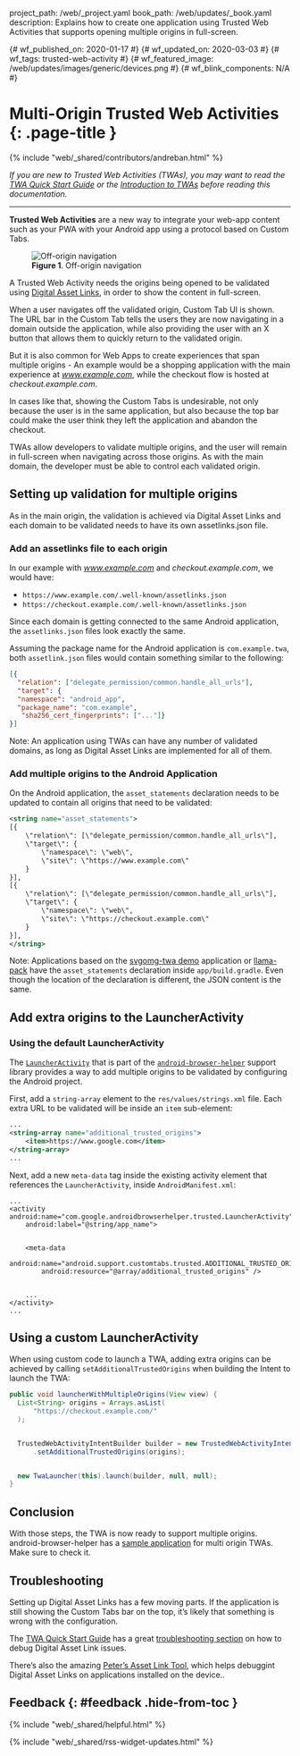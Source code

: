 project_path: /web/_project.yaml
book_path: /web/updates/_book.yaml
description: Explains how to create one application using Trusted Web Activities that supports opening multiple origins in full-screen.

{# wf_published_on: 2020-01-17 #}
{# wf_updated_on: 2020-03-03 #}
{# wf_tags: trusted-web-activity #}
{# wf_featured_image: /web/updates/images/generic/devices.png #}
{# wf_blink_components: N/A #}

# Multi-Origin Trusted Web Activities {: .page-title }

{% include "web/_shared/contributors/andreban.html" %}


*If you are new to Trusted Web Activities (TWAs), you may want to read the
[TWA Quick Start Guide][1] or the [Introduction to TWAs][2] before reading this documentation.*
________________

**Trusted Web Activities** are a new way to integrate your web-app content such as your PWA with
your Android app using a protocol based on Custom Tabs. 

<figure class="attempt-right">
  <img src="/web/updates/images/2020/01/twa-multi-origin/off-origin-navigation.gif"
      alt="Off-origin navigation"/>
  <figcaption>
    <b>Figure 1</b>. Off-origin navigation
  </figcaption>
</figure>

A Trusted Web Activity needs the origins being opened to be validated using
[Digital Asset Links][3], in order to show the content in full-screen. 

When a user navigates off the validated origin,  Custom Tab UI is shown. The URL bar in the Custom
Tab tells the users they are now navigating in a domain outside the application, while also
providing the user with an X button that allows them to quickly return to the validated origin.

But it is also common for Web Apps to create experiences that span multiple origins - An example
would be a shopping application with the main experience at *www.example.com*, while the checkout
flow is hosted at *checkout.example.com*.


In cases like that, showing the Custom Tabs is undesirable, not only because the user is in the
same application, but also because the top bar could make the user think they left the application
and abandon the checkout.


TWAs allow developers to validate multiple origins, and the user will remain in full-screen when
navigating across those origins. As with the main domain, the developer must be able to control
each validated origin.

## Setting up validation for multiple origins
As in the main origin, the validation is achieved via Digital Asset Links and each domain to be
validated needs to have its own assetlinks.json file. 

### Add an assetlinks file to each origin
In our example with *www.example.com* and *checkout.example.com*, we would have:

* `https://www.example.com/.well-known/assetlinks.json`
* `https://checkout.example.com/.well-known/assetlinks.json`


Since each domain is getting connected to the same Android application, the `assetlinks.json` files
look exactly the same. 

Assuming the package name for the Android application is `com.example.twa`, both `assetlink.json`
files would contain something similar to the following:

```json
[{
  "relation": ["delegate_permission/common.handle_all_urls"],
  "target": {
  "namespace": "android_app",
  "package_name": "com.example",
   "sha256_cert_fingerprints": ["..."]}
}]
```

Note: An application using TWAs can have any number of validated domains, as long as Digital Asset
Links are implemented for all of them.

### Add multiple origins to the Android Application
On the Android application, the `asset_statements` declaration needs to be updated to contain all
origins that need to be validated:

```xml
<string name="asset_statements">
[{
    \"relation\": [\"delegate_permission/common.handle_all_urls\"],
    \"target\": {
        \"namespace\": \"web\",
        \"site\": \"https://www.example.com\"
    }
}],
[{
    \"relation\": [\"delegate_permission/common.handle_all_urls\"],
    \"target\": {
        \"namespace\": \"web\",
        \"site\": \"https://checkout.example.com\"
    }
}],
</string>
```

Note: Applications based on the [svgomg-twa demo][6] application or [llama-pack][7] have the
`asset_statements` declaration inside `app/build.gradle`. Even though the location of the
declaration is different, the JSON content is the same.

## Add extra origins to the LauncherActivity

### Using the default LauncherActivity
The [`LauncherActivity`][5] that is part of the [`android-browser-helper`][4] support library
provides a way to add multiple origins to be validated by configuring the Android project.

First, add a `string-array` element to the `res/values/strings.xml` file. Each extra URL to be
validated will be inside an `item` sub-element:

```xml
...
<string-array name="additional_trusted_origins">
    <item>https://www.google.com</item>
</string-array>
...
```
	
Next, add a new `meta-data` tag inside the existing activity element that references the
`LauncherActivity`, inside `AndroidManifest.xml`:

```
...
<activity android:name="com.google.androidbrowserhelper.trusted.LauncherActivity"
    android:label="@string/app_name">


    <meta-data
        android:name="android.support.customtabs.trusted.ADDITIONAL_TRUSTED_ORIGINS"
        android:resource="@array/additional_trusted_origins" />


    ...
</activity>
...
```

## Using a custom LauncherActivity
When using custom code to launch a TWA, adding extra origins can be achieved by calling
`setAdditionalTrustedOrigins` when building the Intent to launch the TWA:

```java
public void launcherWithMultipleOrigins(View view) {
  List<String> origins = Arrays.asList(
      "https://checkout.example.com/"
  );


  TrustedWebActivityIntentBuilder builder = new TrustedWebActivityIntentBuilder(LAUNCH_URI)
      .setAdditionalTrustedOrigins(origins);


  new TwaLauncher(this).launch(builder, null, null);
}
```

## Conclusion
With those steps, the TWA is now ready to support multiple origins. android-browser-helper has a
[sample application][9] for multi origin TWAs. Make sure to check it. 

## Troubleshooting
Setting up Digital Asset Links has a few moving parts. If the application is still showing the
Custom Tabs bar on the top, it’s likely that something is wrong with the configuration.

The [TWA Quick Start Guide][1] has a great [troubleshooting section][10] on how to debug Digital
Asset Link issues.

There’s also the amazing [Peter’s Asset Link Tool][11], which helps debuggint Digital Asset Links
on applications installed on the device..

## Feedback {: #feedback .hide-from-toc }

{% include "web/_shared/helpful.html" %}

{% include "web/_shared/rss-widget-updates.html" %}

[1]: https://developers.google.com/web/updates/2019/08/twas-quickstart
[2]: https://developers.google.com/web/updates/2019/02/using-twa
[3]: https://developers.google.com/digital-asset-links
[4]: https://github.com/GoogleChrome/android-browser-helper/
[5]: https://github.com/GoogleChrome/android-browser-helper/blob/master/androidbrowserhelper/src/main/java/com/google/androidbrowserhelper/trusted/LauncherActivity.java
[6]: https://github.com/GoogleChromeLabs/svgomg-twa
[7]: https://github.com/GoogleChromeLabs/llama-pack
[8]: https://github.com/GoogleChromeLabs/svgomg-twa/blob/master/app/build.gradle#L73-L80
[9]: https://github.com/GoogleChrome/android-browser-helper/tree/master/demos/twa-multi-domain
[10]: https://developers.google.com/web/updates/2019/08/twas-quickstart#troubleshooting
[11]: https://play.google.com/store/apps/details?id=dev.conn.assetlinkstool
